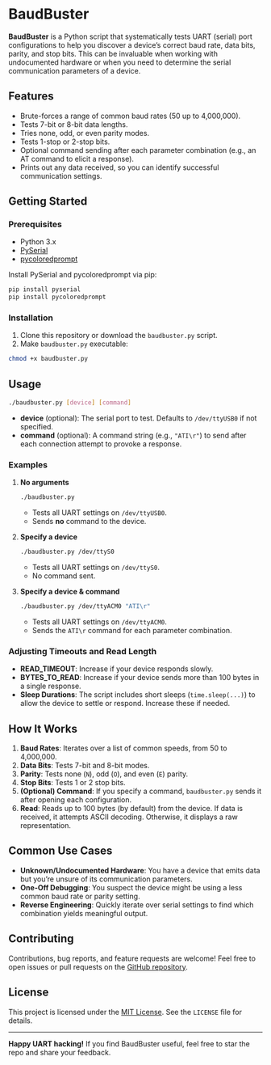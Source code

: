 # BaudBuster

**BaudBuster** is a Python script that systematically tests UART (serial) port
configurations to help you discover a device’s correct baud rate, data bits,
parity, and stop bits. This can be invaluable when working with undocumented
hardware or when you need to determine the serial communication parameters
of a device.

## Features
- Brute-forces a range of common baud rates (50 up to 4,000,000).
- Tests 7-bit or 8-bit data lengths.
- Tries none, odd, or even parity modes.
- Tests 1-stop or 2-stop bits.
- Optional command sending after each parameter combination (e.g., an AT command
  to elicit a response).
- Prints out any data received, so you can identify successful communication
  settings.

## Getting Started

### Prerequisites
- Python 3.x
- [PySerial](https://pypi.org/project/pyserial/)
- [pycoloredprompt](https://github.com/onlygiogi/pycolors)

Install PySerial and pycoloredprompt via pip:
```bash
pip install pyserial
pip install pycoloredprompt
```

### Installation
1. Clone this repository or download the `baudbuster.py` script.
2. Make `baudbuster.py` executable:
```bash
chmod +x baudbuster.py
```

## Usage

```bash
./baudbuster.py [device] [command]
```

- **device** (optional): The serial port to test. Defaults to `/dev/ttyUSB0`
  if not specified.
- **command** (optional): A command string (e.g., `"ATI\r"`) to send after
  each connection attempt to provoke a response.

### Examples

1. **No arguments**
   ```bash
   ./baudbuster.py
   ```
   - Tests all UART settings on `/dev/ttyUSB0`.
   - Sends **no** command to the device.

2. **Specify a device**
   ```bash
   ./baudbuster.py /dev/ttyS0
   ```
   - Tests all UART settings on `/dev/ttyS0`.
   - No command sent.

3. **Specify a device & command**
   ```bash
   ./baudbuster.py /dev/ttyACM0 "ATI\r"
   ```
   - Tests all UART settings on `/dev/ttyACM0`.
   - Sends the `ATI\r` command for each parameter combination.

### Adjusting Timeouts and Read Length
- **READ_TIMEOUT**: Increase if your device responds slowly.
- **BYTES_TO_READ**: Increase if your device sends more than 100 bytes in a single response.
- **Sleep Durations**: The script includes short sleeps (`time.sleep(...)`) to
  allow the device to settle or respond. Increase these if needed.

## How It Works
1. **Baud Rates**: Iterates over a list of common speeds, from 50 to 4,000,000.
2. **Data Bits**: Tests 7-bit and 8-bit modes.
3. **Parity**: Tests none (`N`), odd (`O`), and even (`E`) parity.
4. **Stop Bits**: Tests 1 or 2 stop bits.
5. **(Optional) Command**: If you specify a command, `baudbuster.py` sends it
   after opening each configuration.
6. **Read**: Reads up to 100 bytes (by default) from the device. If data is
   received, it attempts ASCII decoding. Otherwise, it displays a raw representation.

## Common Use Cases
- **Unknown/Undocumented Hardware**: You have a device that emits data but you’re
  unsure of its communication parameters.
- **One-Off Debugging**: You suspect the device might be using a less common baud
  rate or parity setting.
- **Reverse Engineering**: Quickly iterate over serial settings to find which
  combination yields meaningful output.

## Contributing
Contributions, bug reports, and feature requests are welcome! Feel free to open
issues or pull requests on the [GitHub repository](#).

## License
This project is licensed under the [MIT License](LICENSE). See the `LICENSE`
file for details.

---

**Happy UART hacking!** If you find BaudBuster useful, feel free to star the repo
and share your feedback.
